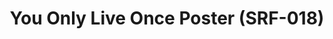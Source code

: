 ---
ee_id: '4148'
site: '1'
type: '2'
long_id: 2014-025 You Only Live Once Poster (SRF-018)
url: 2014-025-you-only-live-once-poster-srf-018
year: '2014'
medium: Inkjet on paper
commission:
add_credit:
dims: 24 X 36 inches
pitch: "​Poster for You Only Live Once"
ps:
live_url:
related:
title: You Only Live Once Poster (SRF-018)
youtube:
imgs: surfware-poster-2014-025-digital-database-ih.jpg
subheading:
year2: '2014'
download:
add_credits:
related_code:
! '':
layout: things-i-made
---